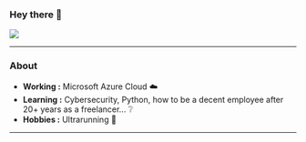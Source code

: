 ### Hey there 👋

[![](https://img.shields.io/badge/Twitter-dantracey-blue)](https://twitter.com/dantracey)

---------------------------------------------------------------------------------------------------------------------------------------------------------------------------------
### About
-  **Working :**  Microsoft Azure Cloud :cloud:
-  **Learning :** Cybersecurity, Python, how to be a decent employee after 20+ years as a freelancer...  :grey_question:
-  **Hobbies :** Ultrarunning :running_shirt_with_sash:

---------------------------------------------------------------------------------------------------------------------------------------------------------------------------------
